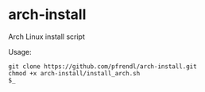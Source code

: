 # arch-install
Arch Linux install script

Usage:
```
git clone https://github.com/pfrendl/arch-install.git
chmod +x arch-install/install_arch.sh
$_
```
